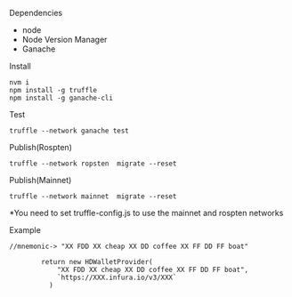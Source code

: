 Dependencies
- node
- Node Version Manager
- Ganache

Install
```
nvm i
npm install -g truffle
npm install -g ganache-cli
```


Test
```
truffle --network ganache test
```

Publish(Rospten)
```
truffle --network ropsten  migrate --reset
```

Publish(Mainnet)
```
truffle --network mainnet  migrate --reset
```

*You need to set  truffle-config.js to use the mainnet and rospten networks


Example 
```
//mnemonic-> "XX FDD XX cheap XX DD coffee XX FF DD FF boat" 
        
        return new HDWalletProvider(
            "XX FDD XX cheap XX DD coffee XX FF DD FF boat",
            `https://XXX.infura.io/v3/XXX`
          )
```